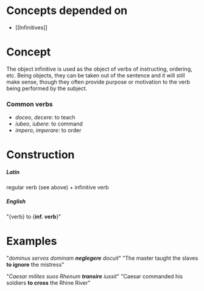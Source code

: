 # Concepts depended on
- [[Infinitives]]

# Concept
The object infinitive is used as the object of verbs of instructing, ordering, etc. Being objects, they can be taken out of the sentence and it will still make sense, though they often provide purpose or motivation to the verb being performed by the subject.

### Common verbs
- *doceo*, *decere*: to teach
- *iubeo*, *iubere*: to command
- *impero*, *imperare*: to order

# Construction
##### Latin
regular verb (see above) + infinitive verb
##### English
"{verb} to {**inf. verb**}"

# Examples

"*dominus servos dominam **neglegere** docuit*"
"The master taught the slaves **to ignore** the mistress"

"*Caesar milites suos Rhenum **transire** iussit*"
"Caesar commanded his soldiers **to cross** the Rhine River"